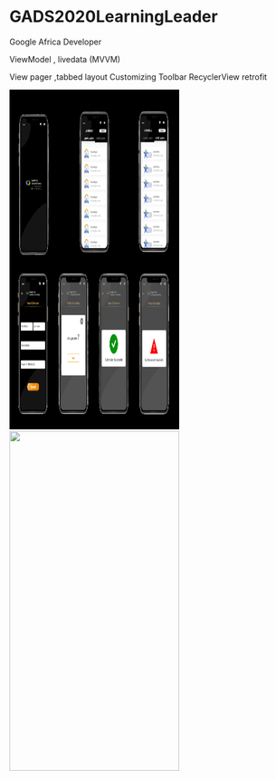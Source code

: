 # GADS2020LearningLeader
Google Africa Developer 

 ViewModel , livedata (MVVM)
 
View pager ,tabbed layout
Customizing Toolbar
RecyclerView
retrofit

<img src ="images/AllScreens.png" width="300" height="600">
<img src ="images/recorde.gif" width="300" height="600">
